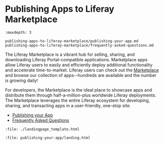 # Publishing Apps to Liferay Marketplace

```{toctree}
:maxdepth: 3

publishing-apps-to-liferay-marketplace/publishing-your-app.md
publishing-apps-to-liferay-marketplace/frequently-asked-questions.md
```

The Liferay Marketplace is a vibrant hub for selling, sharing, and downloading Liferay Portal-compatible applications. Marketplace apps allow Liferay users to easily and efficiently deploy additional functionality and accelerate time-to-market. Liferay users can check out the [Marketplace](https://web.liferay.com/marketplace) and browse our collection of apps--hundreds are available and the number is growing daily!

For developers, the Marketplace is the ideal place to showcase apps and distribute them through half-a-million-plus worldwide Liferay deployments. The Marketplace leverages the entire Liferay ecosystem for developing, sharing, and transacting apps in a user-friendly, one-stop site.

* [Publishing your App](./publishing-apps-to-liferay-marketplace/publishing-your-app.md)
* [Frequently Asked Questions](./publishing-apps-to-liferay-marketplace/frequently-asked-questions.md)

```{raw} html
:file: ./landingpage_template.html
```

```{raw} html
:file: publishing-your-app/landing.html
```